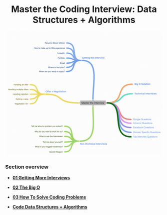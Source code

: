 <h1 align="center">Master the Coding Interview: Data Structures + Algorithms</h1>

![Img_01](https://github.com/tsokac2/-_-_Data_Structures_Algorithms/blob/main/src/01.png)

### Section overview
* **[01 Getting More Interviews](https://github.com/tsokac2/-_-_Data_Structures_Algorithms/blob/main/%2301_Getting_More_Interviews.MD)**
* **[02 The Big O](https://github.com/tsokac2/-_-_Data_Structures_Algorithms/blob/main/%2302_The_Big_O.MD)**
* **[03 How To Solve Coding Problems](https://github.com/tsokac2/-_-_Data_Structures_Algorithms/blob/main/%2303_How_To_Solve_Coding_Problems.MD)**


* **[Code Data Structures + Algorithms](https://github.com/aneagoie/ztm-master-the-coding-interview-ds-algo)**





